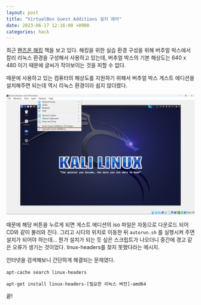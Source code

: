 ```yaml
---
layout: post
title: "VirtualBox Guest Additions 설치 에러"
date: 2023-06-17 12:16:00 +0900
categories: hack
---
```


최근 [핸즈온 해킹](https://play.google.com/store/books/details?id=r7ZIEAAAQBAJ) 책을 보고 있다. 해킹을 위한 실습 환경 구성을 위해 버추얼 박스에서 칼리 리눅스 환경을 구성해서 사용하고 있는데, 버추얼 박스의 기본 해상도는 640 x 480 이기 때문에 글씨가 작아보이는 것을 피할 수 없다.

때문에 사용하고 있는 컴퓨터의 해상도를 지원하기 위해서 버추얼 박스 게스트 에디션을 설치해주면 되는데 역시 리눅스 환경이라 쉽지 않더랬다.

![vbox-guest](/assets/hack/vbox-guest.jpg)

때문에 해당 버튼을 누르게 되면 게스트 에디션의 iso 파일은 자동으로 다운로드 되어 CD와 같이 불러와 진다. 그리고 시디의 위치로 이동한 뒤 `autorun.sh` 를 실행시켜 주면 설치가 되어야 하는데... 뭔가 설치가 되는 듯 싶은 스크립트가 나오더니 중간에 경고 같은 오류가 생기는 것이었다. linux-headers를 찾지 못했다라는 메시지.

인터넷을 검색해보니 간단하게 해결되는 문제였다.

`apt-cache search linux-headers`

`apt-get install linux-headers-[필요한 리눅스 버전]-amd64`

끝!
